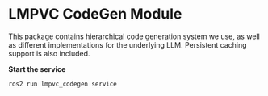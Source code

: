 # LMPVC CodeGen Module

This package contains hierarchical code generation system we use, as well as different implementations for the underlying LLM. Persistent caching support is also included.

**Start the service**
```
ros2 run lmpvc_codegen service
```
